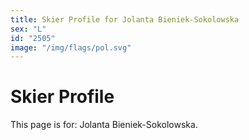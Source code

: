 ```yaml
---
title: Skier Profile for Jolanta Bieniek-Sokolowska
sex: "L"
id: "2505"
image: "/img/flags/pol.svg" 
---
```


# Skier Profile

This page is for: Jolanta Bieniek-Sokolowska.
    